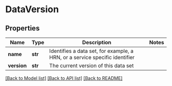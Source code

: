 # DataVersion

## Properties
Name | Type | Description | Notes
------------ | ------------- | ------------- | -------------
**name** | **str** | Identifies a data set, for example, a HRN, or a service specific identifier | 
**version** | **str** | The current version of this data set | 

[[Back to Model list]](../README.md#documentation-for-models) [[Back to API list]](../README.md#documentation-for-api-endpoints) [[Back to README]](../README.md)

